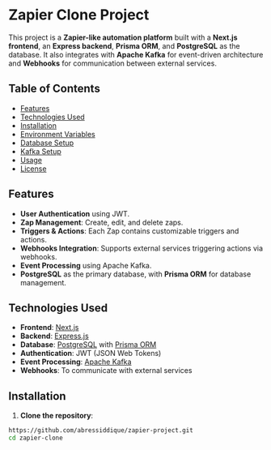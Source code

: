 # Zapier Clone Project

This project is a **Zapier-like automation platform** built with a **Next.js frontend**, an **Express backend**, **Prisma ORM**, and **PostgreSQL** as the database. It also integrates with **Apache Kafka** for event-driven architecture and **Webhooks** for communication between external services.

## Table of Contents

- [Features](#features)
- [Technologies Used](#technologies-used)
- [Installation](#installation)
- [Environment Variables](#environment-variables)
- [Database Setup](#database-setup)
- [Kafka Setup](#kafka-setup)
- [Usage](#usage)
- [License](#license)

## Features

- **User Authentication** using JWT.
- **Zap Management**: Create, edit, and delete zaps.
- **Triggers & Actions**: Each Zap contains customizable triggers and actions.
- **Webhooks Integration**: Supports external services triggering actions via webhooks.
- **Event Processing** using Apache Kafka.
- **PostgreSQL** as the primary database, with **Prisma ORM** for database management.

## Technologies Used

- **Frontend**: [Next.js](https://nextjs.org/)
- **Backend**: [Express.js](https://expressjs.com/)
- **Database**: [PostgreSQL](https://www.postgresql.org/) with [Prisma ORM](https://www.prisma.io/)
- **Authentication**: JWT (JSON Web Tokens)
- **Event Processing**: [Apache Kafka](https://kafka.apache.org/)
- **Webhooks**: To communicate with external services

## Installation

1. **Clone the repository**:

```bash
https://github.com/abressiddique/zapier-project.git
cd zapier-clone


